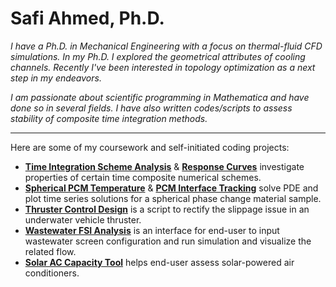 # Safi Ahmed, Ph.D.

*I have a Ph.D. in Mechanical Engineering with a focus on thermal-fluid CFD simulations. In my Ph.D. I explored the geometrical attributes of cooling channels. Recently I've been interested in topology optimization as a next step in my endeavors.*

*I am passionate about scientific programming in Mathematica and have done so in several fields. I have also written codes/scripts to assess stability of composite time integration methods.*

---

Here are some of my coursework and self-initiated coding projects:

- **[Time Integration Scheme Analysis](https://github.com/safibta/Numerical-integration-dispersion-analysis)** & **[Response Curves](https://github.com/safibta/Composite-method-response-curves)** investigate properties of certain time composite numerical schemes.
- **[Spherical PCM Temperature](https://github.com/safibta/Spherical-PCM-temperature-profile)** & **[PCM Interface Tracking](https://github.com/safibta/Spherical-PCM-interface)** solve PDE and plot time series solutions for a spherical phase change material sample.
- **[Thruster Control Design](https://github.com/safibta/Underwater-vehicle-thruster-control)** is a script to rectify the slippage issue in an underwater vehicle thruster.
- **[Wastewater FSI Analysis](https://github.com/safibta/Wastewater-screen-FSI)** is an interface for end-user to input wastewater screen configuration and run simulation and visualize the related flow.
- **[Solar AC Capacity Tool](https://github.com/safibta/Solar-efficiency-data)** helps end-user assess solar-powered air conditioners.

